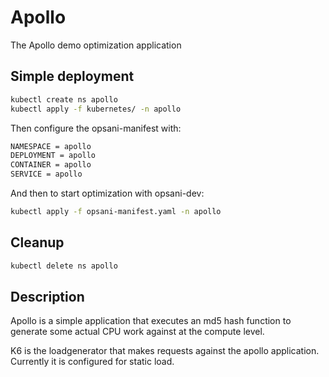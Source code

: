 # Apollo

The Apollo demo optimization application

## Simple deployment

```sh
kubectl create ns apollo
kubectl apply -f kubernetes/ -n apollo
```

Then configure the opsani-manifest with:

```sh
NAMESPACE = apollo
DEPLOYMENT = apollo
CONTAINER = apollo
SERVICE = apollo
```

And then to start optimization with opsani-dev:
```sh
kubectl apply -f opsani-manifest.yaml -n apollo
```

## Cleanup

```sh
kubectl delete ns apollo
```

## Description

Apollo is a simple application that executes an md5 hash function to generate some
actual CPU work against at the compute level.

K6 is the loadgenerator that makes requests against the apollo application. Currently
it is configured for static load.